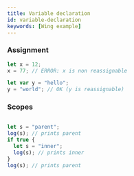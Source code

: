 ```yaml
---
title: Variable declaration
id: variable-declaration
keywords: [Wing example]
---
```


### Assignment

```ts 
let x = 12;
x = 77; // ERROR: x is non reassignable
```

```ts
let var y = "hello";
y = "world"; // OK (y is reassignable)
```

### Scopes
```ts playground

let s = "parent";
log(s); // prints parent
if true {
  let s = "inner";
  log(s); // prints inner
}
log(s); // prints parent

```
